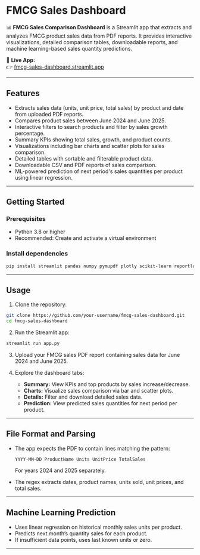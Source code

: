 # FMCG Sales Dashboard

📊 **FMCG Sales Comparison Dashboard** is a Streamlit app that extracts and analyzes FMCG product sales data from PDF reports. It provides interactive visualizations, detailed comparison tables, downloadable reports, and machine learning-based sales quantity predictions.

🚀 **Live App:**  
👉 [fmcg-sales-dashboard.streamlit.app](https://fmcg-sales-dashboard.streamlit.app/)


---

## Features

- Extracts sales data (units, unit price, total sales) by product and date from uploaded PDF reports.
- Compares product sales between June 2024 and June 2025.
- Interactive filters to search products and filter by sales growth percentage.
- Summary KPIs showing total sales, growth, and product counts.
- Visualizations including bar charts and scatter plots for sales comparison.
- Detailed tables with sortable and filterable product data.
- Downloadable CSV and PDF reports of sales comparison.
- ML-powered prediction of next period's sales quantities per product using linear regression.

---

## Getting Started

### Prerequisites

- Python 3.8 or higher
- Recommended: Create and activate a virtual environment

### Install dependencies

```bash
pip install streamlit pandas numpy pymupdf plotly scikit-learn reportlab
````

---

## Usage

1. Clone the repository:

```bash
git clone https://github.com/your-username/fmcg-sales-dashboard.git
cd fmcg-sales-dashboard
```

2. Run the Streamlit app:

```bash
streamlit run app.py
```

3. Upload your FMCG sales PDF report containing sales data for June 2024 and June 2025.

4. Explore the dashboard tabs:

   * **Summary:** View KPIs and top products by sales increase/decrease.
   * **Charts:** Visualize sales comparison via bar and scatter plots.
   * **Details:** Filter and download detailed sales data.
   * **Prediction:** View predicted sales quantities for next period per product.

---

## File Format and Parsing

* The app expects the PDF to contain lines matching the pattern:

  ```
  YYYY-MM-DD ProductName Units UnitPrice TotalSales
  ```

  For years 2024 and 2025 separately.

* The regex extracts dates, product names, units sold, unit prices, and total sales.

---

## Machine Learning Prediction

* Uses linear regression on historical monthly sales units per product.
* Predicts next month’s quantity sales for each product.
* If insufficient data points, uses last known units or zero.

---
